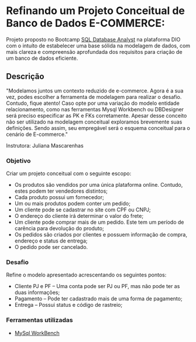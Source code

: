 # Refinando um Projeto Conceitual de Banco de Dados E-COMMERCE:
 Projeto proposto no Bootcamp [SQL Database Analyst](https://www.dio.me/bootcamp/formacao-sql-db-specialist) na plataforma DIO com o intuíto de estabelecer uma base sólida na modelagem de dados, com mais clareza e compreensão aprofundada dos requisitos para criação de um banco de dados eficiente.

## Descrição
"Modelamos juntos um contexto reduzido de e-commerce. Agora é a sua vez, podes escolher a ferramenta de modelagem para realizar o desafio. Contudo, fique atento! Caso opte por uma variação do modelo entidade relacionamento, como nas ferramentas Mysql Workbench ou DBDesigner será preciso especificar as PK e FKs corretamente. Apesar desse conceito não ser utilizado na modelagem conceitual exploramos brevemente suas definições. Sendo assim, seu empregável será o esquema conceitual para o cenário de E-commerce."

Instrutora: Juliana Mascarenhas

### Objetivo

Criar um projeto conceitual com o seguinte escopo: 

+ Os produtos são vendidos por uma única plataforma online. Contudo, estes podem ter vendedores distintos;
+ Cada produto possui um fornecedor;
+ Um ou mais produtos podem conter um pedido;
+ Um cliente pode se cadastrar no site com CPF ou CNPJ;
+ O endereço do cliente irá determinar o valor do frete;
+ Um cliente pode comprar mais de um pedido. Este tem um período de carência para devolução do produto;
+ Os pedidos são criados por clientes e possuem informação de compra, endereço e status de entrega;
+ O pedido pode ser cancelado.

### Desafio

Refine o modelo apresentado acrescentando os seguintes pontos:

+ Cliente PJ e PF – Uma conta pode ser PJ ou PF, mas não pode ter as duas informações;
+ Pagamento – Pode ter cadastrado mais de uma forma de pagamento;
+ Entrega – Possui status e código de rastreio;

### Ferramentas utilizadas

+ [MySql WorkBench](https://www.mysql.com/)